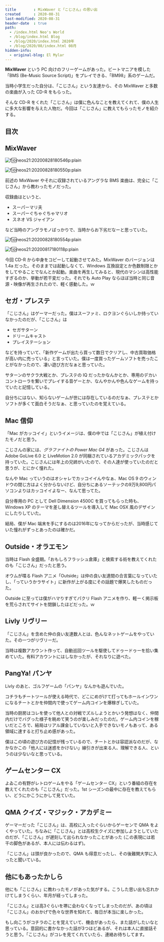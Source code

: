 ```yaml
---
title        : MixWaver と「こじさん」の思い出
created      : 2020-08-31
last-modified: 2020-08-31
header-date  : true
path:
  - /index.html Neo's World
  - /blog/index.html Blog
  - /blog/2020/index.html 2020年
  - /blog/2020/08/index.html 08月
hidden-info:
  - original-blog: El Mylar
---
```


__MixWaver__ という PC 向けのフリーゲームがあった。ビートマニアを模した「BMS (Be-Music Source Script)」をプレイできる、「BM98」系のゲームだ。

当時小学生だった自分は、「こじさん」という友達から、その MixWaver と多数の楽曲が入った CD-R をもらった。

そんな CD-R をくれた「こじさん」は僕に色んなことを教えてくれて、僕の人生に多大な影響を与えた人物だ。今回は「こじさん」に教えてもらったモノを紹介する。

## 目次

## MixWaver

![f:id:neos21:20200828180546p:plain](https://cdn-ak.f.st-hatena.com/images/fotolife/n/neos21/20200828/20200828180546.png "f:id:neos21:20200828180546p:plain")

![f:id:neos21:20200828180550p:plain](https://cdn-ak.f.st-hatena.com/images/fotolife/n/neos21/20200828/20200828180550.png "f:id:neos21:20200828180550p:plain")

前述の MixWaver やそれに収録されているアングラな BMS 楽曲は、完全に「こじさん」から教わったモノだった。

収録曲はというと、

- スーパーマリ夫
- スーパーぐちゃぐちゃマリオ
- スネオ VS ジャイアン

など当時のアングラモノばっかりで、当時からお下劣だなーと思っていた。

![f:id:neos21:20200828180554p:plain](https://cdn-ak.f.st-hatena.com/images/fotolife/n/neos21/20200828/20200828180554.png "f:id:neos21:20200828180554p:plain")

![f:id:neos21:20200817180118p:plain](https://cdn-ak.f.st-hatena.com/images/fotolife/n/neos21/20200817/20200817180118.png "f:id:neos21:20200817180118p:plain")

今回 CD-R から中身をコピーして起動させてみた。MixWaver のバージョンは 1.4a だった。そのままでは起動しなくて、Windows 互換設定とか色数制限とかをしてやることでなんとか起動。楽曲を再生してみると、現代のマシンは高性能すぎるのか、挙動が若干変だった。それでも Auto Play ならほぼ当時と同じ音源・映像が再生されたので、軽く感動した。ｗ

## セガ・プレステ

「こじさん」はゲーマーだった。僕はスーファミ、ロクヨンぐらいしか持っていなかったのだが、「こじさん」は

- セガサターン
- ドリームキャスト
- プレイステーション

などを持っていて、「新作ゲームが出たら買って数日でクリアし、中古買取価格が高い内に売っている」と言っていた。僕は一度買ったゲームソフトを売ったことがなかったので、凄い遊び方だなぁと思っていた。

サターンのサクラ大戦とか、プレステの IQ だったかなんかとか、専用のデカいコントローラを繋いでプレイする音ゲーとか、なんやかんや色んなゲームを持っていたと記憶している。

自分ちにはない、知らないゲームが世には存在しているのだなぁ、プレステとかソフトが多くて面白そうだなぁ、と思っていたのを覚えている。

## Mac 信仰

「Mac がカッコイイ」というイメージは、僕の中では「こじさん」が植え付けたモノだと思う。

こじさんの家には、_グラファイトの Power Mac G4_ があった。こじさんは Adobe GoLive 6.0 と LiveMotion 2.0 が同梱されているアカデミックパックを持っていた。こじさんには年上の兄姉がいたので、その人達が使っていたのだと思うが、とにかく憧れた。

なんや Mac っていうのはオシャレでカッコイイんやなぁ、Mac OS 9 のウィンドウの閉じ方はよく分からないけど、自分ちにあるソーテックの9万9,800円パソコンよりはカッコイイよなー、なんて思ってた。

自分専用の PC として Dell Dimension 4500C を買ってもらった時も、Windows XP のテーマを差し替えるツールを導入して Mac OSX 風のデザインにしたりしていた。

結局、僕が Mac 端末を手にするのは2016年になってからだったが、当時感じていた憧れがずっとあったのは確かだ。

## Outside・オラエモン

当時は Flash 全盛期。「おもしろフラッシュ倉庫」と検索する術を教えてくれたのも「こじさん」だったと思う。

オウムが喋る Flash アニメ「Outside」は仲の良い友達間の合言葉になっていたし、「っていうかラサイト」に新作が上がる度にその話題で爆笑したものだった。

Outside に至っては僕がハマりすぎてパクリ Flash アニメを作り、軽ーく掲示板を荒らされてサイトを閉鎖したほどだった。ｗ

## Livly リヴリー

「こじさん」を含めた仲の良い友達数人とは、色んなネットゲームをやっていた。その一つがリヴリーだ。

当時は複数アカウント作って、自動巡回ツールを駆使してドゥードゥーを拾い集めていた。有料アカウントにはしなかったが、それなりに遊べた。

## PangYa! パンヤ

Livly のあと、ゴルフゲームの「パンヤ」なんかも遊んでいた。

コチラもチートツールが使える時代で、どこにめがけて打ってもホールインワンになるチートとかを仲間内で使ってゲーム内コインを爆稼ぎしていた。

当時の厨房はコレを使って他人との対戦でズルしようとかいう発想はなく、仲間内だけでバグった様子を眺めて笑うのが楽しみだったのだ。ゲーム内コインを稼いだところで、結局はリアル課金していないと入手できないモノもあって、ある領域に達すると打ち止め感があった。

僕はこの頃の遊び方の記憶が残っているので、チートとかは容認派なのだが、なかなかこの「他人には迷惑をかけない」線引きが出来る人、理解できる人、というのは少ないなと思っている。

## ゲームセンター CX

よゐこの有野がレトロゲームをやる「ゲームセンター CX」という番組の存在を教えてくれたのも「こじさん」だった。1st シーズンの最中に存在を教えてもらい、どうにかこうにかして見ていた。

## QMA クイズ・マジック・アカデミー

ゲーマーだった「こじさん」は、高校に入ったぐらいからゲーセンで QMA をよくやっていた。ちなみに「こじさん」とは高校生クイズに参加しようとしていたのだが、「こじさん」が遅刻して出られなかったことがあった (この表現には若干の脚色があるが、本人には伝わるはず)。

「こじさん」は頭が良かったので、QMA も得意だったし、その後難関大学に入ったと聞いている。

## 他にもあったかしら

他にも「こじさん」に教わったモノがあった気がする。こうした思い出も忘れかけてしまうくらい、年月が経ってしまった。

「こじさん」とは高3ぐらいを堺に会わなくなってしまったのだが、あの頃は「こじさん」のおかげで色々な世界を知れて、毎日が本当に楽しかった。

もし向こうがコチラのことを覚えていて、機会があったら、また話がしたいなと思っている。意図的に書かなかった話が3つほどあるが、それは本人に直接話そうと思う。「こじさん」がコレを見てくれていたら、連絡お待ちしてます。
